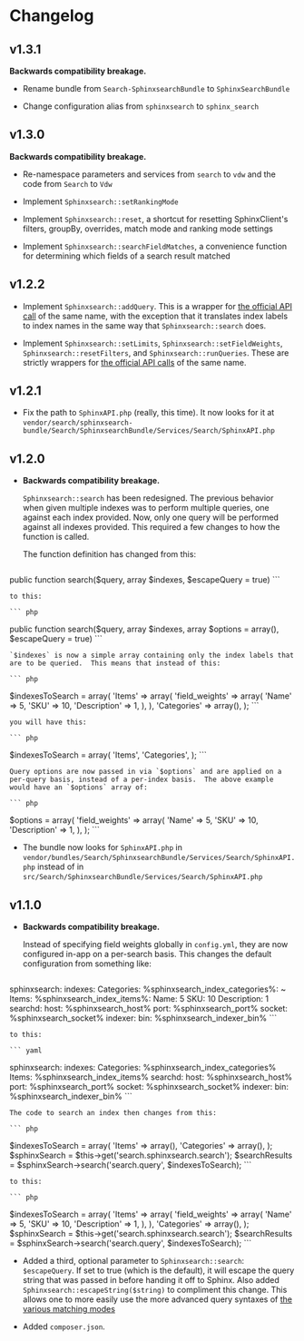 Changelog
=========

v1.3.1
------

**Backwards compatibility breakage.**

* Rename bundle from `Search-SphinxsearchBundle` to `SphinxSearchBundle`

* Change configuration alias from `sphinxsearch` to `sphinx_search`

v1.3.0
------

**Backwards compatibility breakage.**

* Re-namespace parameters and services from `search` to `vdw` and the code from `Search` to `Vdw`

* Implement `Sphinxsearch::setRankingMode`

* Implement `Sphinxsearch::reset`, a shortcut for resetting SphinxClient's filters, groupBy, overrides, match mode and ranking mode settings

* Implement `Sphinxsearch::searchFieldMatches`, a convenience function for determining which fields of a search result matched

v1.2.2
------

* Implement `Sphinxsearch::addQuery`.  This is a wrapper for [the official API call](http://sphinxsearch.com/docs/current.html#api-reference) of the same name, with the exception that it translates index labels to index names in the same way that `Sphinxsearch::search` does.

* Implement `Sphinxsearch::setLimits`, `Sphinxsearch::setFieldWeights`, `Sphinxsearch::resetFilters`, and `Sphinxsearch::runQueries`.  These are strictly wrappers for [the official API calls](http://sphinxsearch.com/docs/current.html#api-reference) of the same name.

v1.2.1
------

* Fix the path to `SphinxAPI.php` (really, this time).  It now looks for it at `vendor/search/sphinxsearch-bundle/Search/SphinxsearchBundle/Services/Search/SphinxAPI.php`

v1.2.0
------

* **Backwards compatibility breakage.**

    `Sphinxsearch::search` has been redesigned.  The previous behavior when given multiple indexes was to perform multiple queries, one against each index provided.  Now, only one query will be performed against all indexes provided.  This required a few changes to how the function is called.

    The function definition has changed from this:

    ``` php
public function search($query, array $indexes, $escapeQuery = true)
    ```

    to this:

    ``` php
public function search($query, array $indexes, array $options = array(), $escapeQuery = true)
    ```

    `$indexes` is now a simple array containing only the index labels that are to be queried.  This means that instead of this:

    ``` php
$indexesToSearch = array(
  'Items' => array(
    'field_weights' => array(
      'Name' => 5,
      'SKU' => 10,
      'Description' => 1,
    ),
  ),
  'Categories' => array(),
);
    ```

    you will have this:

    ``` php
$indexesToSearch = array(
  'Items',
  'Categories',
);
    ```

    Query options are now passed in via `$options` and are applied on a per-query basis, instead of a per-index basis.  The above example would have an `$options` array of:

    ``` php
$options = array(
  'field_weights' => array(
    'Name' => 5,
    'SKU' => 10,
    'Description' => 1,
  ),
);
    ```

* The bundle now looks for `SphinxAPI.php` in `vendor/bundles/Search/SphinxsearchBundle/Services/Search/SphinxAPI.php` instead of in `src/Search/SphinxsearchBundle/Services/Search/SphinxAPI.php`

v1.1.0
------

* **Backwards compatibility breakage.**

    Instead of specifying field weights globally in `config.yml`, they are now configured in-app on a per-search basis.  This changes the default configuration from something like:

    ``` yaml
sphinxsearch:
    indexes:
        Categories:
            %sphinxsearch_index_categories%: ~
        Items:
            %sphinxsearch_index_items%:
                Name:        5
                SKU:         10
                Description: 1
    searchd:
        host:   %sphinxsearch_host%
        port:   %sphinxsearch_port%
        socket: %sphinxsearch_socket%
    indexer:
        bin:    %sphinxsearch_indexer_bin%
    ```

    to this:

    ``` yaml
sphinxsearch:
    indexes:
        Categories: %sphinxsearch_index_categories%
        Items:      %sphinxsearch_index_items%
    searchd:
        host:   %sphinxsearch_host%
        port:   %sphinxsearch_port%
        socket: %sphinxsearch_socket%
    indexer:
        bin:    %sphinxsearch_indexer_bin%
    ```

    The code to search an index then changes from this:

    ``` php
$indexesToSearch = array(
  'Items' => array(),
  'Categories' => array(),
);
$sphinxSearch = $this->get('search.sphinxsearch.search');
$searchResults = $sphinxSearch->search('search.query', $indexesToSearch);
    ```

    to this:

    ``` php
$indexesToSearch = array(
  'Items' => array(
    'field_weights' => array(
      'Name' => 5,
      'SKU' => 10,
      'Description' => 1,
    ),
  ),
  'Categories' => array(),
);
$sphinxSearch = $this->get('search.sphinxsearch.search');
$searchResults = $sphinxSearch->search('search.query', $indexesToSearch);
    ```

* Added a third, optional parameter to `Sphinxsearch::search`: `$escapeQuery`.  If set to true (which is the default), it will escape the query string that was passed in before handing it off to Sphinx.  Also added `Sphinxsearch::escapeString($string)` to compliment this change.  This allows one to more easily use the more advanced query syntaxes of [the various matching modes](http://sphinxsearch.com/docs/current.html#matching-modes)

* Added `composer.json`.
